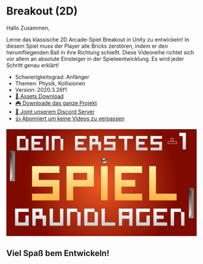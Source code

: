# Breakout (2D)
Hallo Zusammen,

Lerne das klassische 2D Arcade-Spiel Breakout in Unity zu entwickeln! In diesem Spiel muss der Player alle Bricks zerstören, indem er den herumfliegenden Ball in ihre Richtung schießt. 
Diese Videoreihe richtet sich vor allem an absolute Einsteiger in der Spieleentwicklung. Es wird jeder Schritt genau erklärt!

- Schwierigkeitsgrad: Anfänger
- Themen: Physik, Kollisionen
- Version: 2020.3.26f1
- [🧰 Assets Download](https://github.com/PrezipGames/Breakout/raw/main/BreakoutPackage.unitypackage)
- [🎮 Downloade das ganze Projekt](https://github.com/PrezipGames/Breakout/archive/refs/heads/main.zip)
- [💬 Joint unserem Discord Server](https://discord.gg/kusy4JQ4)
- [👍 Abonniert um keine Videos zu verpassen](https://www.youtube.com/@prezipgames)

![](Images/BreakoutImage.png)

## Viel Spaß bem Entwickeln!

